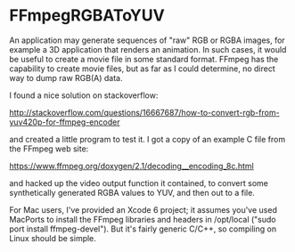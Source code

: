 FFmpegRGBAToYUV
===============

An application may generate sequences of "raw" RGB or RGBA images, for example a 3D application that renders an animation. In such cases, it would be useful to create a movie file in some standard format. FFmpeg has the capability to create movie files, but as far as I could determine, no direct way to dump raw RGB(A) data.

I found a nice solution on stackoverflow:

  http://stackoverflow.com/questions/16667687/how-to-convert-rgb-from-yuv420p-for-ffmpeg-encoder
 
and created a little program to test it. I got a copy of an example C file from the FFmpeg web site:

  https://www.ffmpeg.org/doxygen/2.1/decoding__encoding_8c.html

and hacked up the video output function it contained, to convert some synthetically generated RGBA values to YUV, and then out to a file.

For Mac users, I've provided an Xcode 6 project; it assumes you've used MacPorts to install the FFmpeg libraries and headers in /opt/local ("sudo port install ffmpeg-devel"). But it's fairly generic C/C++, so compiling on Linux should be simple.

